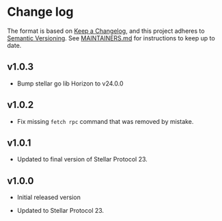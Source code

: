 # Change log

The format is based on [Keep a Changelog](https://keepachangelog.com/en/1.0.0/), and this
project adheres to [Semantic Versioning](https://semver.org/spec/v2.0.0.html). See [MAINTAINERS.md](./MAINTAINERS.md)
for instructions to keep up to date.

## v1.0.3

* Bump stellar go lib Horizon to v24.0.0

## v1.0.2

* Fix missing `fetch rpc` command that was removed by mistake.

## v1.0.1

* Updated to final version of Stellar Protocol 23.

## v1.0.0

* Initial released version

* Updated to Stellar Protocol 23.
